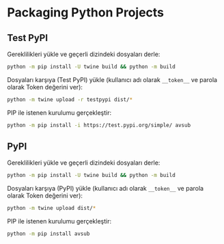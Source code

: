 # Packaging Python Projects

## Test PyPI

Gereklilikleri yükle ve geçerli dizindeki dosyaları derle:

```bash
python -m pip install -U twine build && python -m build
```

Dosyaları karşıya (Test PyPI) yükle (kullanıcı adı olarak `__token__` ve parola olarak Token değerini ver):

```bash
python -m twine upload -r testpypi dist/*
```

PIP ile istenen kurulumu gerçekleştir:

```bash
python -m pip install -i https://test.pypi.org/simple/ avsub
```

## PyPI

Gereklilikleri yükle ve geçerli dizindeki dosyaları derle:

```bash
python -m pip install -U twine build && python -m build
```

Dosyaları karşıya (PyPI) yükle (kullanıcı adı olarak `__token__` ve parola olarak Token değerini ver):

```bash
python -m twine upload dist/*
```

PIP ile istenen kurulumu gerçekleştir:

```bash
python -m pip install avsub
```
